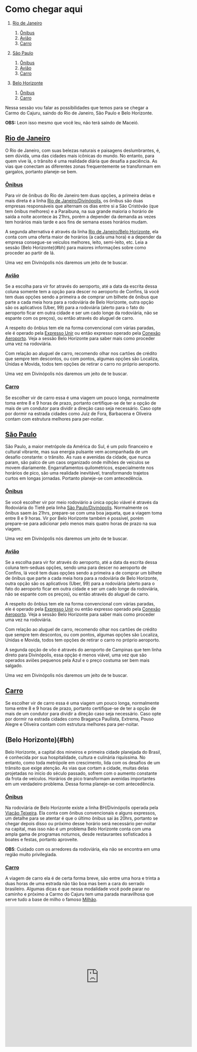 # Como chegar aqui



1. [Rio de Janeiro](#rio-de-janeiro)
    1. [Ônibus](#rio-rodoviaria)
    2. [Avião](#rio-aereo)
    3. [Carro](#rio-rodoviaria-particular)

2. [São Paulo](#sao-paulo)
    1. [Ônibus](#sp-rodoviaria)
    2. [Avião](#sp-areo)
    3. [Carro](#sp-rodoviaria-particular)

2. [Belo Horizonte](#bh)
    1. [Ônibus](#bh-rodoviaria)
    2. [Carro](#bh-rodoviaria-particular)

Nessa sessão vou falar as possibilidades que temos para se chegar a Carmo do Cajuru, saindo do Rio de Janeiro, São Paulo e Belo Horizonte.

**OBS:** Leon isso mesmo que você leu, não terá saindo de Maceió.

## [Rio de Janeiro](#rio-de-janeiro)

O Rio de Janeiro, com suas belezas naturais e paisagens deslumbrantes, é, sem dúvida, uma das cidades mais icônicas do mundo. No entanto, para quem vive lá, o trânsito é uma realidade diária que desafia a paciência. As vias que conectam as diferentes zonas frequentemente se transformam em gargalos, portanto planeje-se bem.

### [Ônibus](#rio-rodoviaria)

Para vir de ônibus do Rio de Janeiro tem duas opções, a primeira delas e mais direta é a linha [Rio de Janeiro/Divinópolis](https://www.clickbus.com.br/onibus/rio-de-janeiro-rj-todos/divinopolis-mg), os ônibus são duas empresas responsáveis que alternam os dias entre si a São Cristóvão (que tem ônibus melhores) e a Paraibuna, na sua grande maioria o horário de saída a noite acontece às 21hrs, porém a depender da demanda as vezes tem horários mais tarde e aos fins de semana esses horários mudam.

A segunda alternativa é através da linha [Rio de Janeiro/Belo Horizonte](https://www.clickbus.com.br/onibus/rio-de-janeiro-rj-todos/belo-horizonte-mg-todos), ela conta com uma oferta maior de horários (a cada uma hora) e a depender da empresa consegue-se veículos melhores, leito, semi-leito, etc. Leia a sessão (Belo Horizonte)(#bh) para maiores informações sobre como proceder ao partir de lá.

Uma vez em Divinópolis nós daremos um jeito de te buscar.

### [Avião](#rio-aereo)

Se a escolha para vir for através do aeroporto, até a data da escrita dessa coluna somente tem a opção para descer no aeroporto de Confins, lá você tem duas opções sendo a primeira a de comprar um bilhete de ônibus que parte a cada meia hora para a rodoviária de Belo Horizonte, outra opção são os aplicativos (Uber, 99) para a rodoviária (alerto para o fato do aeroporto ficar em outra cidade e ser um cado longe da rodoviária, não se espante com os preços), ou então através do aluguel de carro.

A respeito do ônbius tem ele na forma convencional com várias paradas, ele é operado pela [Expresso Unir](https://www.buson.com.br/passagem-de-onibus/aeroporto-confins-mg/belo-horizonte-terminal-rodoviario-mg) ou então expresso operado pela [Conexão Aeroporto](https://vendas.conexaoaeroporto.com.br/result?pax=1&departureArea=BRCOFCO&arrivalStation=BRBHZBHB&currency=BRL&locale=pt-BR). Veja a sessão Belo Horizonte para saber mais como proceder uma vez na rodoviária.

Com relação ao aluguel de carro, recomendo olhar nos cartões de crédito que sempre tem descontos, ou com pontos, algumas opções são Localiza, Unidas e Movida, todos tem opções de retirar o carro no próprio aeroporto.

Uma vez em Divinópolis nós daremos um jeito de te buscar.

### [Carro](#rio-rodoviaria-particular)

Se escolher vir de carro essa é uma viagem um pouco longa, normalmente toma entre 8 e 9 horas de prazo, portanto certifique-se de ter a opção de mais de um condutor para dividir a direção caso seja necessário. Caso opte por dormir na estrada cidades como Juiz de Fora, Barbacena e Oliveira contam com estrutura melhores para per-noitar.

## [São Paulo](#sao-paulo)

São Paulo, a maior metrópole da América do Sul, é um polo financeiro e cultural vibrante, mas sua energia pulsante vem acompanhada de um desafio constante: o trânsito. As ruas e avenidas da cidade, que nunca param, são palco de um caos organizado onde milhões de veículos se movem diariamente. Engarrafamentos quilométricos, especialmente nos horários de pico, são uma realidade inevitável, transformando trajetos curtos em longas jornadas. Portanto planeje-se com antecedência.

### [Ônibus](#sp-rodoviaria)

Se você escolher vir por meio rodoviário a única opção viável é através da Rodoviária do Tietê pela linha [São Paulo/Divinópolis](https://www.clickbus.com.br/onibus/sao-paulo-sp-todos/divinopolis-mg). Normalmente os ônibus saem às 21hrs, prepare-se com uma boa jaqueta, que a viagem toma entre 8 e 9 horas. Vir por Belo Horizonte também é possível, porém prepare-se para adicionar pelo menos mais quatro horas de prazo na sua viagem. 

Uma vez em Divinópolis nós daremos um jeito de te buscar.

### [Avião](#sp-aereo)

Se a escolha para vir for através do aeroporto, até a data da escrita dessa coluna tem-seduas opções, sendo uma para descer no aeroporto de Confins, lá você tem duas opções sendo a primeira a de comprar um bilhete de ônibus que parte a cada meia hora para a rodoviária de Belo Horizonte, outra opção são os aplicativos (Uber, 99) para a rodoviária (alerto para o fato do aeroporto ficar em outra cidade e ser um cado longe da rodoviária, não se espante com os preços), ou então através do aluguel de carro.

A respeito do ônbius tem ele na forma convencional com várias paradas, ele é operado pela [Expresso Unir](https://www.buson.com.br/passagem-de-onibus/aeroporto-confins-mg/belo-horizonte-terminal-rodoviario-mg) ou então expresso operado pela [Conexão Aeroporto](https://vendas.conexaoaeroporto.com.br/result?pax=1&departureArea=BRCOFCO&arrivalStation=BRBHZBHB&currency=BRL&locale=pt-BR). Veja a sessão Belo Horizonte para saber mais como proceder uma vez na rodoviária.

Com relação ao aluguel de carro, recomendo olhar nos cartões de crédito que sempre tem descontos, ou com pontos, algumas opções são Localiza, Unidas e Movida, todos tem opções de retirar o carro no próprio aeroporto.

A segunda opção de vôo é através do aeroporto de Campinas que tem linha direto para Divinópolis, essa opção é menos viável, uma vez que são operados aviões pequenos pela Azul e o preço costuma ser bem mais salgado.

Uma vez em Divinópolis nós daremos um jeito de te buscar.

## [Carro](#sp-rodoviaria-particular)

Se escolher vir de carro essa é uma viagem um pouco longa, normalmente toma entre 8 e 9 horas de prazo, portanto certifique-se de ter a opção de mais de um condutor para dividir a direção caso seja necessário. Caso opte por dormir na estrada cidades como Bragança Paullista, Extrema, Pouso Alegre e Oliveira contam com estrutura melhores para per-noitar.

## (Belo Horizonte)(#bh)

Belo Horizonte, a capital dos mineiros e primeira cidade planejada do Brasil, é conhecida por sua hospitalidade, cultura e culinária riquíssima. No entanto, como toda metrópole em crescimento, lida com os desafios de um trânsito que exige atenção. As vias que cortam a cidade, muitas delas projetadas no início do século passado, sofrem com o aumento constante da frota de veículos. Horários de pico transformam avenidas importantes em um verdadeiro problema. Dessa forma planeje-se com antecedência.

### [Ônibus](#bh-rodoviaria)

Na rodoviária de Belo Horizonte existe a linha BH/Divinópolis operada pela [Viação Teixeira](https://viacaoteixeira.buson.com.br/passagem-de-onibus/belo-horizonte-mg/divinopolis-mg). Ela conta com ônibus convencionais e alguns expressos, um detalhe para se atentar é que o último ônibus sai às 20hrs, portanto se chegar depois disso ou próximo desse horário será necessário per-noitar na capital, mas isso não é um problema Belo Horizonte conta com uma ampla gama de programas noturnos, desde restaurantes sofisticados à boates e festas, portanto aproveite.

**OBS**: Cuidado com os arredores da rodoviária, ela não se encontra em uma região muito privilegiada.

### [Carro](#bh-rodoviaria-particular)

A viagem de carro ela é de certa forma breve, são entre uma hora e trinta a duas horas de uma estrada não tão boa mas bem a cara do serrado brasileiro. Algumas dicas é que nessa modalidade você pode parar no caminho e próximo a Carmo do Cajuru tem uma parada maravilhosa que serve tudo a base de milho o famoso [Milhão](). 

<iframe src="https://www.google.com/maps/dir/Belo+Horizonte,+State+of+Minas+Gerais/Carmo+do+Cajuru,+MG/@-20.6279813,-45.0811261,9.86z/data=!3m1!4b1!4m14!4m13!1m5!1m1!1s0xa690cacacf2c33:0x5b35795e3ad23997!2m2!1d-43.9386685!2d-19.919052!1m5!1m1!1s0xa0b9f2a2cb1ec5:0x25b9aed4360fed39!2m2!1d-44.7714395!2d-20.1847973!3e0?entry=ttu&g_ep=EgoyMDI1MDcxNS4xIKXMDSoASAFQAw%3D%3D" width="600" height="450" style="border:0;" allowfullscreen="" loading="lazy" referrerpolicy="no-referrer-when-downgrade"></iframe>